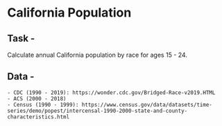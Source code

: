 # California Population

## Task - 
Calculate annual California population by race for ages 15 - 24.

## Data - 

    - CDC (1990 - 2019): https://wonder.cdc.gov/Bridged-Race-v2019.HTML
    - ACS (2000 - 2018)
    - Census (1990 - 1999): https://www.census.gov/data/datasets/time-series/demo/popest/intercensal-1990-2000-state-and-county-characteristics.html
